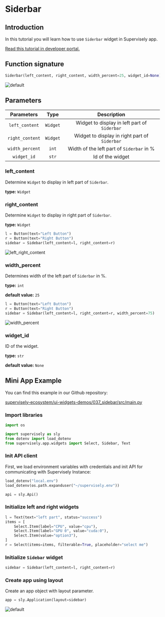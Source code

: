 # Siderbar

## Introduction

In this tutorial you will learn how to use `Siderbar` widget in Supervisely app.

[Read this tutorial in developer portal.](https://developer.supervise.ly/app-development/apps-with-gui/siderbar)

## Function signature

```python
Siderbar(left_content, right_content, width_percent=25, widget_id=None)
```

![default](https://user-images.githubusercontent.com/120389559/218459213-d0e7e1f3-b073-47c0-a759-b3741cb1df2a.gif)

## Parameters

|   Parameters    |   Type   |                  Description                  |
| :-------------: | :------: | :-------------------------------------------: |
| `left_content`  | `Widget` | Widget to display in left part of `Siderbar`  |
| `right_content` | `Widget` | Widget to display in right part of `Siderbar` |
| `width_percent` |  `int`   |   Width of the left part of `Siderbar` in %   |
|   `widget_id`   |  `str`   |               Id of the widget                |

### left_content

Determine `Widget` to display in left part of `Siderbar`.

**type:** `Widget`

### right_content

Determine `Widget` to display in right part of `Siderbar`.

**type:** `Widget`

```python
l = Button(text="Left Button")
r = Button(text="Right Button")
sidebar = Sidebar(left_content=l, right_content=r)
```

![left_right_content](https://user-images.githubusercontent.com/120389559/218466287-28579783-ceb6-4f50-aea3-87c24b11d968.png)

### width_percent

Determines width of the left part of `Siderbar` in %.

**type:** `int`

**default value:** `25`

```python
l = Button(text="Left Button")
r = Button(text="Right Button")
sidebar = Sidebar(left_content=l, right_content=r, width_percent=75)
```

![width_percent](https://user-images.githubusercontent.com/120389559/218466726-aab7e4d6-319b-4bcc-b7b6-4aa324269ac6.png)

### widget_id

ID of the widget.

**type:** `str`

**default value:** `None`

## Mini App Example

You can find this example in our Github repository:

[supervisely-ecosystem/ui-widgets-demos/037_sidebar/src/main.py](https://github.com/supervisely-ecosystem/ui-widgets-demos/blob/master/037_sidebar/src/main.py)

### Import libraries

```python
import os

import supervisely as sly
from dotenv import load_dotenv
from supervisely.app.widgets import Select, Sidebar, Text
```

### Init API client

First, we load environment variables with credentials and init API for communicating with Supervisely Instance:

```python
load_dotenv("local.env")
load_dotenv(os.path.expanduser("~/supervisely.env"))

api = sly.Api()
```

### Initialize left and right widgets

```python
l = Text(text="left part", status="success")
items = [
    Select.Item(label="CPU", value="cpu"),
    Select.Item(label="GPU 0", value="cuda:0"),
    Select.Item(value="option3"),
]
r = Select(items=items, filterable=True, placeholder="select me")
```

### Initialize `Sidebar` widget

```python
sidebar = Sidebar(left_content=l, right_content=r)
```

### Create app using layout

Create an app object with layout parameter.

```python
app = sly.Application(layout=sidebar)
```

![default](https://user-images.githubusercontent.com/120389559/218459213-d0e7e1f3-b073-47c0-a759-b3741cb1df2a.gif)

